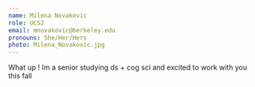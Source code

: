 ```yaml
---
name: Milena Novakovic
role: UCS2
email: mnovakovic@berkeley.edu
pronouns: She/Her/Hers
photo: Milena_Novakovic.jpg
---
```

What up ! Im a senior studying ds + cog sci and excited to work with you this fall 
